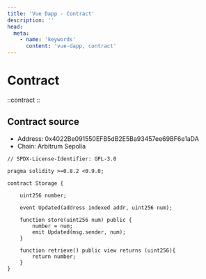 ```yaml
---
title: 'Vue Dapp - Contract'
description: ''
head:
  meta:
    - name: 'keywords'
      content: 'vue-dapp, contract'
---
```


# Contract



::contract
::



## Contract source
- Address: 0x4022Be091550EFB5dB2E5Ba93457ee69BF6e1aDA
- Chain: Arbitrum Sepolia

```solidity
// SPDX-License-Identifier: GPL-3.0

pragma solidity >=0.8.2 <0.9.0;

contract Storage {

    uint256 number;

    event Updated(address indexed addr, uint256 num);

    function store(uint256 num) public {
        number = num;
        emit Updated(msg.sender, num);
    }

    function retrieve() public view returns (uint256){
        return number;
    }
}
```